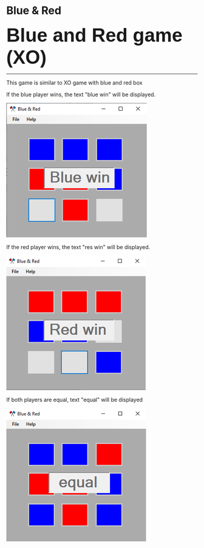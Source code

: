 # Blue & Red


<b style="font-size: 50px; font-family: Arial, Helvetica, sans-serif;">
Blue and Red game (XO)
</b>

***

<p></p>
<p>This game is similar to XO game with blue and red box</p>

<p>If the blue player wins, the text "blue win" will be displayed.</p>
<img src="Images/Blue_win.png" alt="">

<p>If the red player wins, the text "res win" will be displayed.</p>
<img src="Images/Red_win.png" alt="">

<p>
  If both players are equal, text "equal" will be displayed
</p>
<img src="Images/equal.png" alt="">
